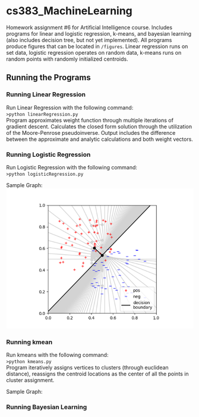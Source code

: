 # cs383_MachineLearning

Homework assignment \#6 for Artificial Intelligence course. Includes programs for linear and logistic regression, k-means, and bayesian learning (also includes decision tree, but not yet implemented). All programs produce figures that can be located in `/figures`. Linear regression runs on set data, logistic regression operates on random data, k-means runs on random points with randomly initialized centroids.

## Running the Programs
### Running Linear Regression
Run Linear Regression with the following command:    
`>python linearRegression.py`   
Program approximates weight function through multiple iterations of gradient descent. Calculates the closed form solution through the utilization of the Moore-Penrose pseudoinverse. Output includes the difference between the approximate and analytic calculations and both weight vectors.


### Running Logistic Regression
Run Logistic Regression with the following command:    
`>python logisticRegression.py`   

Sample Graph:
![Alt text](images/logistic_regression.png)
### Running kmean
Run kmeans with the following command:    
`>python kmeans.py`   
Program iteratively assigns vertices to clusters (through euclidean distance), reassigns the centroid locations as the center of all the points in cluster assignment.

Sample Graph:

### Running Bayesian Learning
